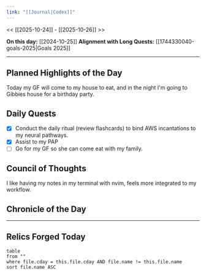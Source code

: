 ```yaml
---
link: "[[Journal|Codex]]"
---
```

<< [[2025-10-24]] - [[2025-10-26]] >>

**On this day:** [[2024-10-25]]
**Alignment with Long Quests:** [[1744330040-goals-2025|Goals 2025]]

---
## Planned Highlights of the Day
Today my GF will come to my house to eat, and in the night I'm going to Gibbies house for a birthday party.

## Daily Quests
- [x] Conduct the daily ritual (review flashcards) to bind AWS incantations to my neural pathways.
- [x] Assist to my PAP
- [ ] Go for my GF so she can come eat with my family.

## Council of Thoughts
I like having my notes in my terminal with nvim, feels more integrated to my workflow.

## Chronicle of the Day


---
## Relics Forged Today
```dataview
table
from ""
where file.cday = this.file.cday AND file.name != this.file.name
sort file.name ASC
```
